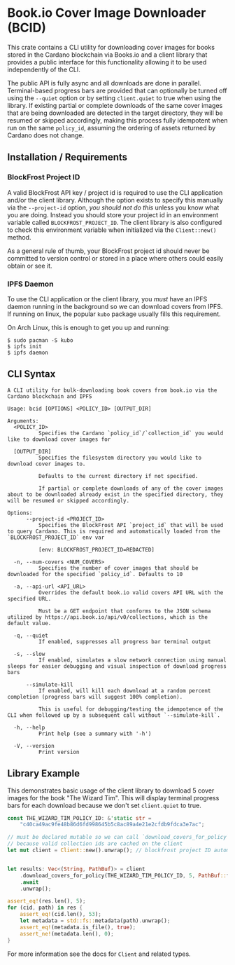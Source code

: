 # Book.io Cover Image Downloader (BCID)

This crate contains a CLI utility for downloading cover images for books stored in the Cardano
blockchain via Books.io and a client library that provides a public interface for this
functionality allowing it to be used independently of the CLI.

The public API is fully async and all downloads are done in parallel. Terminal-based progress
bars are provided that can optionally be turned off using the `--quiet` option or by setting
`client.quiet` to true when using the library. If existing partial or complete downloads of the
same cover images that are being downloaded are detected in the target directory, they will be
resumed or skipped accordingly, making this process fully idempotent when run on the same
`policy_id`, assuming the ordering of assets returned by Cardano does not change.

## Installation / Requirements

### BlockFrost Project ID

A valid BlockFrost API key / project id is required to use the CLI application and/or the
client library. Although the option exists to specify this manually via the `--project-id`
option, _you should not do this_ unless you know what you are doing. Instead you should store
your project id in an environment variable called `BLOCKFROST_PROJECT_ID`. The client library
is also configured to check this environment variable when initialized via the `Client::new()`
method.

As a general rule of thumb, your BlockFrost project id should never be committed to version
control or stored in a place where others could easily obtain or see it.

### IPFS Daemon

To use the CLI application or the client library, you _must_ have an IPFS daemon running in the
background so we can download covers from IPFS. If running on linux, the popular `kubo` package
usually fills this requirement.

On Arch Linux, this is enough to get you up and running:

```$
$ sudo pacman -S kubo
$ ipfs init
$ ipfs daemon
```

## CLI Syntax

```
A CLI utility for bulk-downloading book covers from book.io via the Cardano blockchain and IPFS

Usage: bcid [OPTIONS] <POLICY_ID> [OUTPUT_DIR]

Arguments:
  <POLICY_ID>
          Specifies the Cardano `policy_id`/`collection_id` you would like to download cover images for

  [OUTPUT_DIR]
          Specifies the filesystem directory you would like to download cover images to.
          
          Defaults to the current directory if not specified.
          
          If partial or complete downloads of any of the cover images about to be downloaded already exist in the specified directory, they will be resumed or skipped accordingly.

Options:
      --project-id <PROJECT_ID>
          Specifies the BlockFrost API `project_id` that will be used to query Cardano. This is required and automatically loaded from the `BLOCKFROST_PROJECT_ID` env var
          
          [env: BLOCKFROST_PROJECT_ID=REDACTED]

  -n, --num-covers <NUM_COVERS>
          Specifies the number of cover images that should be downloaded for the specified `policy_id`. Defaults to 10

  -a, --api-url <API_URL>
          Overrides the default book.io valid covers API URL with the specified URL.
          
          Must be a GET endpoint that conforms to the JSON schema utilized by https://api.book.io/api/v0/collections, which is the default value.

  -q, --quiet
          If enabled, suppresses all progress bar terminal output

  -s, --slow
          If enabled, simulates a slow network connection using manual sleeps for easier debugging and visual inspection of download progress bars

      --simulate-kill
          If enabled, will kill each download at a random percent completion (progress bars will suggest 100% completion).
          
          This is useful for debugging/testing the idempotence of the CLI when followed up by a subsequent call without `--simulate-kill`.

  -h, --help
          Print help (see a summary with '-h')

  -V, --version
          Print version
```
## Library Example

This demonstrates basic usage of the client library to download 5 cover images for the book
"The Wizard Tim". This will display terminal progress bars for each download because we don't
set `client.quiet` to true.

```rust
const THE_WIZARD_TIM_POLICY_ID: &'static str =
    "c40ca49ac9fe48b86d6fd998645b5c8ac89a4e21e2cfdb9fdca3e7ac";

// must be declared mutable so we can call `download_covers_for_policy`
// because valid collection ids are cached on the client
let mut client = Client::new().unwrap(); // blockfrost project ID automatically read from ENV


let results: Vec<(String, PathBuf)> = client
    .download_covers_for_policy(THE_WIZARD_TIM_POLICY_ID, 5, PathBuf::from("/some/dir"))
    .await
    .unwrap();

assert_eq!(res.len(), 5);
for (cid, path) in res {
    assert_eq!(cid.len(), 53);
    let metadata = std::fs::metadata(path).unwrap();
    assert_eq!(metadata.is_file(), true);
    assert_ne!(metadata.len(), 0);
}
```

For more information see the docs for `Client` and related types.
